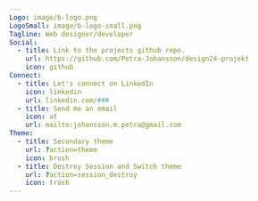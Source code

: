 ```yaml
---
Logo: image/b-logo.png
LogoSmall: image/b-logo-small.png
Tagline: Web designer/developer
Social:
  - title: Link to the projects github repo.
    url: https://github.com/Petra-Johansson/design24-projekt
    icon: github
Connect:
  - title: Let's connect on LinkedIn
    icon: linkedin
    url: linkedin.com/###
  - title: Send me an email
    icon: at
    url: mailto:johansson.m.petra@gmail.com
Theme:
  - title: Secondary theme
    url: ?action=theme
    icon: brush
  - title: Destroy Session and Switch theme
    url: ?action=session_destroy
    icon: trash
---
```

